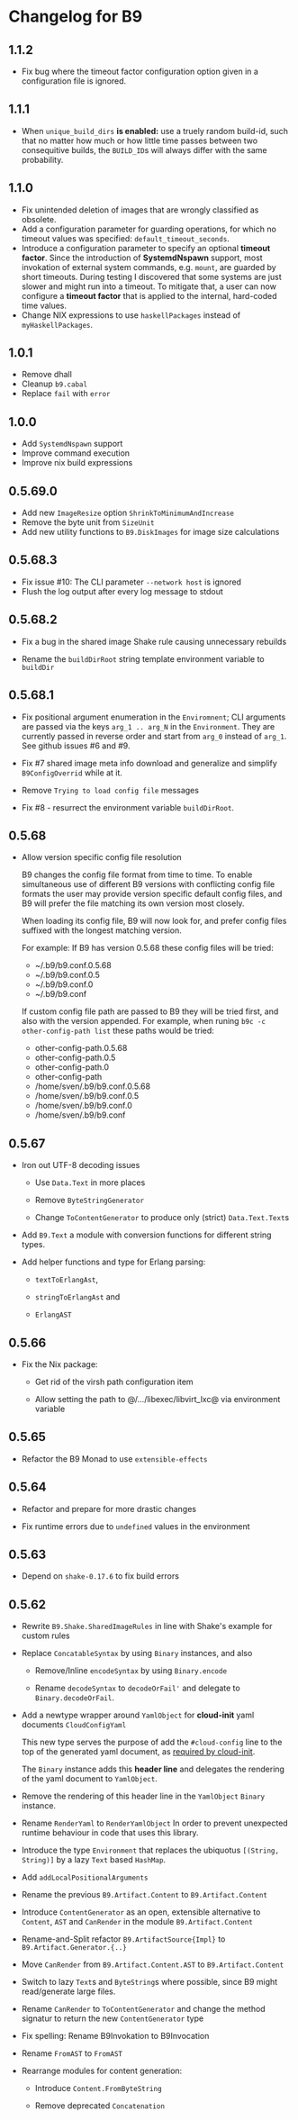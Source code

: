 # Changelog for B9

## 1.1.2

* Fix bug where the timeout factor configuration option given in a 
  configuration file is ignored.

## 1.1.1

* When `unique_build_dirs` __is enabled:__ 
    use a truely random build-id, such that no matter how much
    or how little time passes between two consequitive builds, the `BUILD_ID`s 
    will always differ with the same probability.

## 1.1.0

* Fix unintended deletion of images that are wrongly classified as obsolete.
* Add a configuration parameter for guarding operations, for which 
  no timeout values was specified: `default_timeout_seconds`.  
* Introduce a configuration parameter to specify an optional **timeout factor**.
  Since the introduction of __SystemdNspawn__ support, most invokation of 
  external system commands, e.g. `mount`, are guarded by short timeouts.
  During testing I discovered that some systems are just slower and might 
  run into a timeout.
  To mitigate that, a user can now configure a **timeout factor** that is 
  applied to the internal, hard-coded time values.
* Change NIX expressions to use `haskellPackages`
  instead of `myHaskellPackages`.

## 1.0.1

* Remove dhall
* Cleanup `b9.cabal`
* Replace `fail` with `error`

## 1.0.0

* Add `SystemdNspawn` support
* Improve command execution
* Improve nix build expressions

## 0.5.69.0

* Add new `ImageResize` option `ShrinkToMinimumAndIncrease`
* Remove the byte unit from `SizeUnit`
* Add new utility functions to `B9.DiskImages` for image size calculations

## 0.5.68.3

* Fix issue #10: The CLI parameter `--network host` is ignored
* Flush the log output after every log message to stdout

## 0.5.68.2

* Fix a bug in the shared image Shake rule causing unnecessary rebuilds

* Rename the `buildDirRoot` string template environment variable to `buildDir`

## 0.5.68.1

* Fix positional argument enumeration in the `Enviromnent`; CLI arguments
  are passed via the keys `arg_1 .. arg_N` in the `Environment`.
  They are currently passed in reverse order and start from `arg_0`
  instead of `arg_1`. See github issues #6 and #9.

* Fix #7 shared image meta info download and
  generalize and simplify `B9ConfigOverrid` while at it.

* Remove `Trying to load config file` messages

* Fix #8 - resurrect the environment variable `buildDirRoot`.

## 0.5.68

* Allow version specific config file resolution

  B9 changes the config file format from time to time. To enable
  simultaneous use of different B9 versions with conflicting config file formats
  the user may provide version specific default config files, and B9 will
  prefer the file matching its own version most closely.

  When loading its config file, B9 will now look for, and prefer
  config files suffixed with the longest matching version.

  For example: If B9 has version 0.5.68 these config files will be tried:

  * ~/.b9/b9.conf.0.5.68
  * ~/.b9/b9.conf.0.5
  * ~/.b9/b9.conf.0
  * ~/.b9/b9.conf

  If custom config file path are passed to B9 they will be tried first, and
  also with the version appended.
  For example, when runing `b9c -c other-config-path list` these paths would be tried:

  * other-config-path.0.5.68
  * other-config-path.0.5
  * other-config-path.0
  * other-config-path
  * /home/sven/.b9/b9.conf.0.5.68
  * /home/sven/.b9/b9.conf.0.5
  * /home/sven/.b9/b9.conf.0
  * /home/sven/.b9/b9.conf

## 0.5.67

* Iron out UTF-8 decoding issues

  * Use `Data.Text` in more places

  * Remove `ByteStringGenerator`

  * Change `ToContentGenerator` to produce only (strict) `Data.Text.Text`s

* Add `B9.Text` a module with conversion functions for different string types.

* Add helper functions and type for Erlang parsing:

  * `textToErlangAst`,

  * `stringToErlangAst` and

  * `ErlangAST`

## 0.5.66

* Fix the Nix package:

  * Get rid of the virsh path configuration item

  * Allow setting the path to @/.../libexec/libvirt_lxc@ via environment variable

## 0.5.65

* Refactor the B9 Monad to use `extensible-effects`

## 0.5.64

* Refactor and prepare for more drastic changes

* Fix runtime errors due to `undefined` values in the environment

## 0.5.63

* Depend on `shake-0.17.6` to fix build errors

## 0.5.62

* Rewrite `B9.Shake.SharedImageRules` in line with
  Shake's example for custom rules

* Replace `ConcatableSyntax` by using `Binary` instances, and also

  * Remove/Inline `encodeSyntax` by using `Binary.encode`

  * Rename `decodeSyntax` to `decodeOrFail'` and delegate to `Binary.decodeOrFail`.

* Add a newtype wrapper around `YamlObject` for **cloud-init** yaml documents
  `CloudConfigYaml`

  This new type serves the purpose of add the `#cloud-config`
  line to the top of the generated yaml document,
  as [required by cloud-init](https://cloudinit.readthedocs.io/en/latest/topics/format.html#cloud-config-data).

  The `Binary` instance adds this **header line** and
  delegates the rendering of the yaml document to
  `YamlObject`.

* Remove the rendering of this header line in the `YamlObject`
  `Binary` instance.

* Rename `RenderYaml` to `RenderYamlObject` In order to prevent unexpected
  runtime behaviour in code that uses this library.

* Introduce the type `Environment` that replaces the ubiquotus `[(String, String)]`
  by a lazy `Text` based `HashMap`.

* Add `addLocalPositionalArguments`

* Rename the previous `B9.Artifact.Content` to `B9.Artifact.Content`

* Introduce `ContentGenerator` as an open, extensible alternative
  to `Content`, `AST` and `CanRender` in the module
  `B9.Artifact.Content`
* Rename-and-Split refactor `B9.ArtifactSource{Impl}` to `B9.Artifact.Generator.{..}`

* Move `CanRender` from `B9.Artifact.Content.AST` to `B9.Artifact.Content`

* Switch to lazy `Text`s and `ByteString`s where possible, since B9 might
  read/generate large files.

* Rename `CanRender` to `ToContentGenerator`
  and change the method signatur to return the new `ContentGenerator` type

* Fix spelling: Rename B9Invokation to B9Invocation

* Rename `FromAST` to `FromAST`

* Rearrange modules for content generation:

  * Introduce `Content.FromByteString`

  * Remove deprecated `Concatenation`
